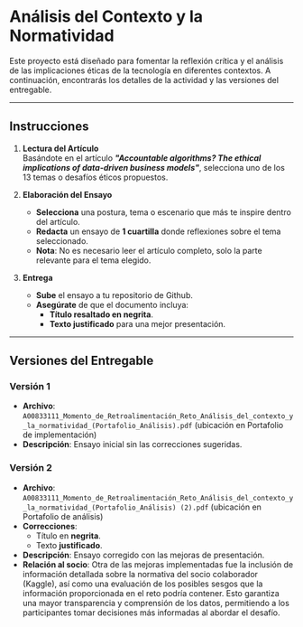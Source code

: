 
# Análisis del Contexto y la Normatividad

Este proyecto está diseñado para fomentar la reflexión crítica y el análisis de las implicaciones éticas de la tecnología en diferentes contextos. A continuación, encontrarás los detalles de la actividad y las versiones del entregable.

---

##  Instrucciones

1. **Lectura del Artículo**  
   Basándote en el artículo **_"Accountable algorithms? The ethical implications of data-driven business models"_**, selecciona uno de los 13 temas o desafíos éticos propuestos.

2. **Elaboración del Ensayo**  
   - **Selecciona** una postura, tema o escenario que más te inspire dentro del artículo.
   - **Redacta** un ensayo de **1 cuartilla** donde reflexiones sobre el tema seleccionado.
   - **Nota**: No es necesario leer el artículo completo, solo la parte relevante para el tema elegido.

3. **Entrega**  
   - **Sube** el ensayo a tu repositorio de Github.
   - **Asegúrate** de que el documento incluya:
     - **Título resaltado en negrita**.
     - **Texto justificado** para una mejor presentación.

---

##  Versiones del Entregable

### Versión 1
- **Archivo**: `A00833111_Momento_de_Retroalimentación_Reto_Análisis_del_contexto_y_la_normatividad_(Portafolio_Análisis).pdf` (ubicación en Portafolio de implementación)
- **Descripción**: Ensayo inicial sin las correcciones sugeridas.

### Versión 2
- **Archivo**: `A00833111_Momento_de_Retroalimentación_Reto_Análisis_del_contexto_y_la_normatividad_(Portafolio_Análisis) (2).pdf` (ubicación en Portafolio de análisis)
- **Correcciones**:
  - Título en **negrita**.
  - Texto **justificado**.
- **Descripción**: Ensayo corregido con las mejoras de presentación.
- **Relación al socio**: Otra de las mejoras implementadas fue la inclusión de información detallada sobre la normativa del socio colaborador (Kaggle), así como una evaluación de los posibles sesgos que la información proporcionada en el reto podría contener. Esto garantiza una mayor transparencia y comprensión de los datos, permitiendo a los participantes tomar decisiones más informadas al abordar el desafío.

